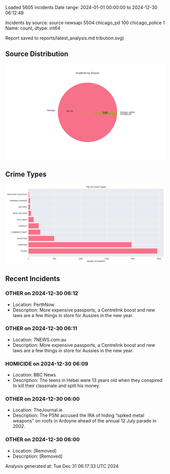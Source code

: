 
Loaded 5605 incidents
Date range: 2024-01-01 00:00:00 to 2024-12-30 06:12:48

Incidents by source:
source
newsapi           5504
chicago_pd         100
chicago_police       1
Name: count, dtype: int64

Report saved to reports/latest_analysis.md
tribution.svg)

## Source Distribution
![Source Distribution](images/source_distribution.svg)

## Crime Types
![Crime Types](images/crime_types.svg)

## Recent Incidents

### OTHER on 2024-12-30 06:12
- Location: PerthNow
- Description: More expensive passports, a Centrelink boost and new laws are a few things in store for Aussies in the new year.


### OTHER on 2024-12-30 06:11
- Location: 7NEWS.com.au
- Description: More expensive passports, a Centrelink boost and new laws are a few things in store for Aussies in the new year.


### HOMICIDE on 2024-12-30 06:09
- Location: BBC News
- Description: The teens in Hebei were 13 years old when they conspired to kill their classmate and split his money.


### OTHER on 2024-12-30 06:00
- Location: TheJournal.ie
- Description: The PSNI accused the IRA of hiding “spiked metal weapons” on roofs in Ardoyne ahead of the annual 12 July parade in 2002.


### OTHER on 2024-12-30 06:00
- Location: [Removed]
- Description: [Removed]

Analysis generated at: Tue Dec 31 06:17:33 UTC 2024
